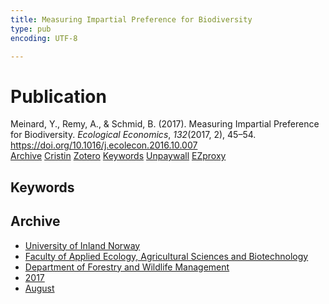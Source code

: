 ```yaml
---
title: Measuring Impartial Preference for Biodiversity
type: pub
encoding: UTF-8

---
```

<h1>Publication</h1>
<article id="csl-bib-container-JNW8T3LL" class="csl-bib-container">
  <div class="csl-bib-body"> <div class="csl-entry">Meinard, Y., Remy, A., &#38; Schmid, B. (2017). Measuring Impartial Preference for Biodiversity. <i>Ecological Economics</i>, <i>132</i>(2017, 2), 45–54. <a href="https://doi.org/10.1016/j.ecolecon.2016.10.007">https://doi.org/10.1016/j.ecolecon.2016.10.007</a></div> </div>
  <div class="csl-bib-buttons">
    <a href="#taxonomy-article-JNW8T3LL" alt="archive" class="csl-bib-button">Archive</a>
    <a href="https://app.cristin.no/results/show.jsf?id=1485733" alt="Cristin" class="csl-bib-button">Cristin</a>
    <a href="http://zotero.org/groups/5881554/items/JNW8T3LL" alt="Zotero" class="csl-bib-button">Zotero</a>
    <a href="#keywords-article-JNW8T3LL" alt="keywords" class="csl-bib-button">Keywords</a>
    <a href="https://www.zora.uzh.ch/id/eprint/147996/1/MeinardEtAlEcolEcon_accMS.pdf" alt="Unpaywall" class="csl-bib-button">Unpaywall</a>
    <a href="https://www.zora.uzh.ch/id/eprint/147996/1/MeinardEtAlEcolEcon_accMS.pdf" alt="EZproxy" class="csl-bib-button">EZproxy</a>
  </div>
  <div id="csl-bib-meta-container-JNW8T3LL"></div>
</article>
<div id="csl-bib-meta-JNW8T3LL" class="csl-bib-meta">
  <article id="keywords-article-JNW8T3LL" class="keywords-article">
    <h1>Keywords</h1>
    
  </article>
  <article id="taxonomy-article-JNW8T3LL" class="taxonomy-article">
    <h1>Archive</h1>
    <ul>
      <li><a href="{{< params subfolder >}}en/archive/?key=3DCRN523">University of Inland Norway</a></li>
      <li><a href="{{< params subfolder >}}en/archive/?key=T77LXH6D">Faculty of Applied Ecology, Agricultural Sciences and Biotechnology</a></li>
      <li><a href="{{< params subfolder >}}en/archive/?key=7TRARPE3">Department of Forestry and Wildlife Management</a></li>
      <li><a href="{{< params subfolder >}}en/archive/?key=QVBAYKNY">2017</a></li>
      <li><a href="{{< params subfolder >}}en/archive/?key=XY6Q9EJU">August</a></li>
    </ul>
  </article>
</div>
